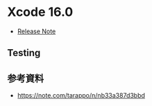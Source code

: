 # Xcode 16.0
 - [Release Note](https://developer.apple.com/documentation/xcode-release-notes/xcode-16-release-notes)

## Testing



## 参考資料
 -  https://note.com/tarappo/n/nb33a387d3bbd
